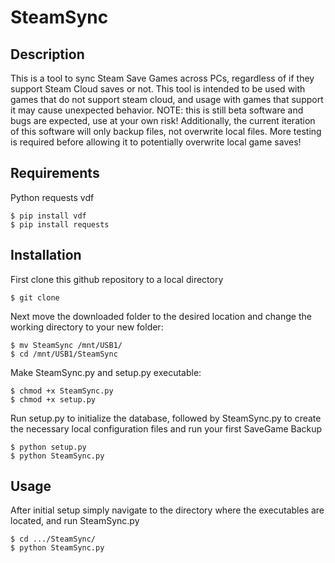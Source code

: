 # SteamSync
## Description
This is a tool to sync Steam Save Games across PCs, regardless of if they support Steam Cloud saves or not. This tool is intended to be used with games that do not support steam cloud, and usage with games that support it may cause unexpected behavior. NOTE: this is still beta software and bugs are expected, use at your own risk! Additionally, the current iteration of this software will only backup files, not overwrite local files. More testing is required before allowing it to potentially overwrite local game saves!
## Requirements
Python
requests
vdf

    $ pip install vdf
    $ pip install requests

## Installation
First clone this github repository to a local directory

    $ git clone

Next move the downloaded folder to the desired location and change the working directory to your new folder:

    $ mv SteamSync /mnt/USB1/
    $ cd /mnt/USB1/SteamSync

Make SteamSync.py and setup.py executable:

    $ chmod +x SteamSync.py
    $ chmod +x setup.py

Run setup.py to initialize the database, followed by SteamSync.py to create the necessary local configuration files and run your first SaveGame Backup

    $ python setup.py
    $ python SteamSync.py

## Usage
After initial setup simply navigate to the directory where the executables are located, and run SteamSync.py

    $ cd .../SteamSync/
    $ python SteamSync.py

